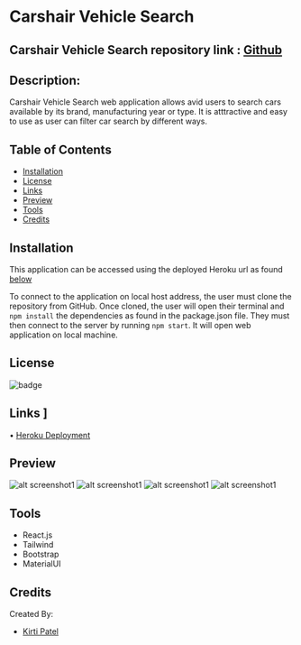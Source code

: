 # Carshair Vehicle Search

## Carshair Vehicle Search repository link : [Github](https://github.com/kirti18patel/carshair)

## Description: 
Carshair Vehicle Search web application allows avid users to search cars available by its brand, manufacturing year or type. It is atttractive and easy to use as user can filter car search by different ways.

## Table of Contents
* [Installation](#installation)
* [License](#license)
* [Links](#links)
* [Preview](#preview)
* [Tools](#tools)
* [Credits](#credits)


## Installation
This application can be accessed using the deployed Heroku url as found [below]( )

To connect to the application on local host address, the user must clone the repository from GitHub. Once cloned, the user will open their terminal and `npm install` the dependencies as found in the package.json file. They must then connect to the server by running `npm start`. It will open web application on local machine.

## License
![badge](https://img.shields.io/badge/licence-MIT-green)

## Links ]
•	[Heroku Deployment](https://carshair-kirti.herokuapp.com/)

## Preview
![alt screenshot1](/src/assets/img1.png)
![alt screenshot1](/src/assets/img2.png)
![alt screenshot1](/src/assets/img3.png)
![alt screenshot1](/src/assets/img4.png)


## Tools

* React.js
* Tailwind
* Bootstrap
* MaterialUI

## Credits

Created By:
 * [Kirti Patel]( https://github.com/kirti18patel)